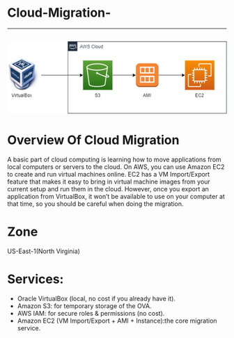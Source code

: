 # Cloud-Migration-

---
![alt text](image-1.png)
---

# Overview Of Cloud Migration
A basic part of cloud computing is learning how to move applications from local computers or servers to the cloud. On AWS, you can use Amazon EC2 to create and run virtual machines online. EC2 has a VM Import/Export feature that makes it easy to bring in virtual machine images from your current setup and run them in the cloud. However, once you export an application from VirtualBox, it won’t be available to use on your computer at that time, so you should be careful when doing the migration.

# Zone
US-East-1(North Virginia)

# Services:
- Oracle VirtualBox (local, no cost if you already have it).
- Amazon S3: for temporary storage of the OVA.
- AWS IAM: for secure roles & permissions (no cost).
- Amazon EC2 (VM Import/Export + AMI + Instance):the core migration service.